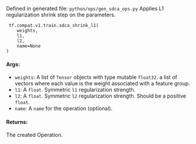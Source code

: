 Defined in generated file: `python/ops/gen_sdca_ops.py`
Applies L1 regularization shrink step on the parameters.

```
 tf.compat.v1.train.sdca_shrink_l1(
    weights,
    l1,
    l2,
    name=None
)
```
#### Args:
- `weights`: A list of `Tensor` objects with type mutable `float32`. a list of vectors where each value is the weight associated with a feature group.
- `l1`: A `float`. Symmetric `l1` regularization strength.
- `l2`: A `float`. Symmetric `l2` regularization strength. Should be a positive `float`.
- `name`: A `name` for the operation (optional).
#### Returns:
The created Operation.
